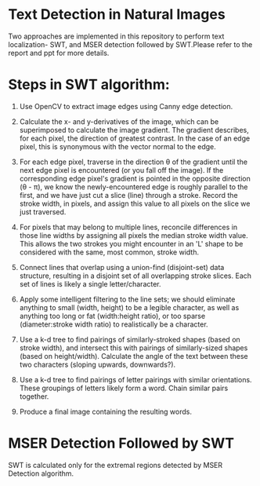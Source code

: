 # Text Detection in Natural Images

Two approaches are implemented in this repository to perform text localization- SWT, and MSER detection followed by SWT.Please refer to the report and ppt for more details.

Steps in SWT algorithm:
=======================

1. Use OpenCV to extract image edges using Canny edge detection.

2. Calculate the x- and y-derivatives of the image, which can be superimposed
to calculate the image gradient. The gradient describes, for each pixel, the
direction of greatest contrast. In the case of an edge pixel, this is
synonymous with the vector normal to the edge.

3. For each edge pixel, traverse in the direction θ of the gradient until the
next edge pixel is encountered (or you fall off the image). If the
corresponding edge pixel's gradient is pointed in the opposite direction
(θ - π), we know the newly-encountered edge is roughly parallel to the
first, and we have just cut a slice (line) through a stroke. Record the stroke width,
in pixels, and assign this value to all pixels on the slice we just traversed.

4. For pixels that may belong to multiple lines, reconcile differences in those
line widths by assigning all pixels the median stroke width value. This allows 
the two strokes you might encounter in an 'L' shape to be considered with the
same, most common, stroke width.

5. Connect lines that overlap using a union-find (disjoint-set) data
structure, resulting in a disjoint set of all overlapping stroke slices. Each
set of lines is likely a single letter/character.

6. Apply some intelligent filtering to the line sets; we should eliminate
anything to small (width, height) to be a legible character, as well as
anything too long or fat (width:height ratio), or too sparse (diameter:stroke
width ratio) to realistically be a character.

7. Use a k-d tree to find pairings of similarly-stroked shapes (based on
stroke width), and intersect this with pairings of similarly-sized shapes
(based on height/width). Calculate the angle of the text between these two
characters (sloping upwards, downwards?).

8. Use a k-d tree to find pairings of letter pairings with similar
orientations. These groupings of letters likely form a word. Chain similar
pairs together.

9. Produce a final image containing the resulting words.

MSER Detection Followed by SWT
==============================
SWT is calculated only for the extremal regions detected by MSER Detection algorithm.
